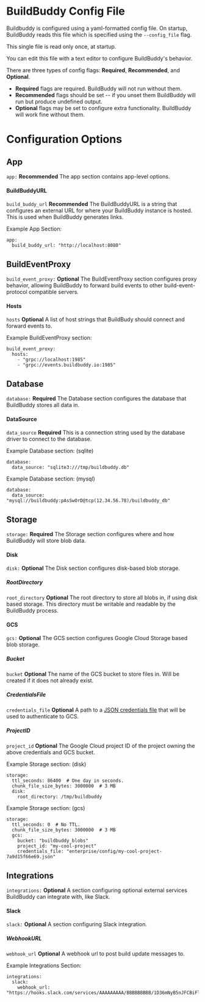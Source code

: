 # BuildBuddy Config File
Buildbuddy is configured using a yaml-formatted config file. On startup, BuildBuddy reads this file which is specified using the ```--config_file``` flag.

This single file is read only once, at startup.

You can edit this file with a text editor to configure BuildBuddy's behavior.

There are three types of config flags: **Required**, **Recommended**, and **Optional**.

* **Required** flags are required. BuildBuddy will not run without them.
* **Recommended** flags should be set -- if you unset them BuildBuddy will run but produce undefined output.
* **Optional** flags may be set to configure extra functionality. BuildBuddy will work fine without them.

# Configuration Options

## App

```app:``` **Recommended** The app section contains app-level options.

#### BuildBuddyURL

```build_buddy_url``` **Recommended** The BuildBuddyURL is a string that configures an external URL for where your BuildBuddy instance is hosted. This
is used when BuildBuddy generates links.

Example App Section:
```
app:
  build_buddy_url: "http://localhost:8080"
```

## BuildEventProxy
```build_event_proxy:``` **Optional** The BuildEventProxy section configures proxy behavior, allowing BuildBuddy to forward build events to other build-event-protocol compatible servers.

#### Hosts
```hosts``` **Optional** A list of host strings that BuildBudy should connect and forward events to.

Example BuildEventProxy section:
```
build_event_proxy:
  hosts:
    - "grpc://localhost:1985"
    - "grpc://events.buildbuddy.io:1985"
```

## Database
```database:``` **Required** The Database section configures the database that BuildBuddy stores all data in.

#### DataSource
```data_source``` **Required** This is a connection string used by the database driver to connect to the database.

Example Database section: (sqlite)
```
database:
  data_source: "sqlite3:///tmp/buildbuddy.db"
```

Example Database section: (mysql)
```
database:
  data_source: "mysql://buildbuddy:pAsSwOrD@tcp(12.34.56.78)/buildbuddy_db"
```

## Storage
```storage:``` **Required** The Storage section configures where and how BuildBuddy will store blob data.

#### Disk
```disk:``` **Optional** The Disk section configures disk-based blob storage.

##### RootDirectory
```root_directory``` **Optional** The root directory to store all blobs in, if using disk based storage. This directory must be writable and readable by the BuildBuddy process.

#### GCS
```gcs:``` **Optional** The GCS section configures Google Cloud Storage based blob storage.

##### Bucket
```bucket``` **Optional** The name of the GCS bucket to store files in. Will be created if it does not already exist.

##### CredentialsFile
```credentials_file``` **Optional** A path to a [JSON credentials file](https://cloud.google.com/docs/authentication/getting-started) that will be used to authenticate to GCS. 

##### ProjectID
```project_id``` **Optional** The Google Cloud project ID of the project owning the above credentials and GCS bucket.


Example Storage section: (disk)
```
storage:
  ttl_seconds: 86400  # One day in seconds.
  chunk_file_size_bytes: 3000000  # 3 MB
  disk:
    root_directory: /tmp/buildbuddy
```


Example Storage section: (gcs)
```
storage:
  ttl_seconds: 0  # No TTL.
  chunk_file_size_bytes: 3000000  # 3 MB
  gcs:
    bucket: "buildbuddy_blobs"
    project_id: "my-cool-project"
    credentials_file: "enterprise/config/my-cool-project-7a9d15f66e69.json"
```

## Integrations
```integrations:``` **Optional** A section configuring optional external services BuildBuddy can integrate with, like Slack.

#### Slack
```slack:``` **Optional** A section configuring Slack integration.

##### WebhookURL
```webhook_url``` **Optional** A webhook url to post build update messages to.

Example Integrations Section:
```
integrations:
  slack:
    webhook_url: "https://hooks.slack.com/services/AAAAAAAAA/BBBBBBBBB/1D36mNyB5nJFCBiFlIOUsKzkW"
```
